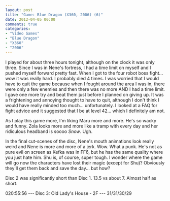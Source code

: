 ```yaml
---
layout: post
title: "Game: Blue Dragon (X360, 2006) (6)"
date: 2012-04-05 00:00
comments: true
categories:
- "Video Games"
- "Blue Dragon"
- "X360"
- "2006"
---
```


I played for about three hours tonight, although on the clock it
was only three. Since I was in Nene's fortress, I had a time limit
on myself and I pushed myself forward pretty fast. When I got to
the four robot boss fight... wow it was really hard. I probably
died 4 times. I was worried that I would have to quit the game
because when I fought around the area I was in, there were only a
few enemies and then there was no more AND I had a time limit. I
gave one more try and beat them just before I planned on giving
up. It was a frightening and annoying thought to have to quit,
although I don't think I would have really minded too
much... unfortunately. I looked at a FAQ for fight advice and it
suggested that I be at level 42... which I definitely am not.

As I play this game more, I'm liking Maru more and more. He's so
wacky and funny. Zola looks more and more like a tramp with every
day and her ridiculous headband is soooo *Snow*. Ugh.

In the final cut-scenes of the disc, Nene's mouth animations look
really weird and Nene is more and more of a jerk. Wow. What a
punk. He's not as pure evil on screen as Kefka was in FF6, but he
has the same quality where you just hate him. Shu is, of course,
super tough. I wonder where the game will go now the characters
have lost their magic (except for Shu)? Obviously they'll get them
back and save the day... but how?

Disc 2 was significantly short than Disc 1. 13.5 vs
about 7. Almost half as short.

020:55:56 --- Disc 3: Old Lady's House - 2F --- 31/31/30/29
